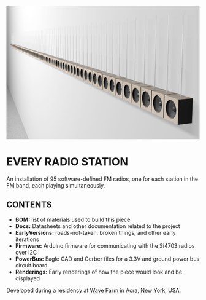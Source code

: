![](https://raw.githubusercontent.com/jeffThompson/EveryRadioStation/master/Renderings/Mockup7-web.jpg)

# EVERY RADIO STATION

An installation of 95 software-defined FM radios, one for each station in the FM band, each playing simultaneously.

## CONTENTS  

* **BOM:** list of materials used to build this piece  
* **Docs:** Datasheets and other documentation related to the project  
* **EarlyVersions:** roads-not-taken, broken things, and other early iterations  
* **Firmware:** Arduino firmware for communicating with the Si4703 radios over I2C  
* **PowerBus:** Eagle CAD and Gerber files for a 3.3V and ground power bus circuit board  
* **Renderings:** Early renderings of how the piece would look and be displayed  

Developed during a residency at [Wave Farm](https://wavefarm.org/) in Acra, New York, USA.
